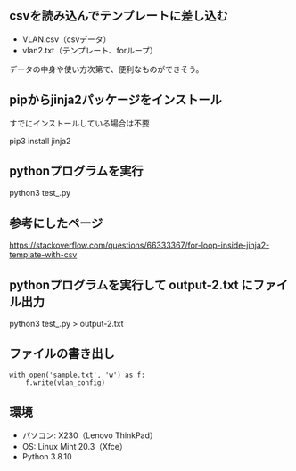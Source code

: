 ## csvを読み込んでテンプレートに差し込む

- VLAN.csv（csvデータ）
- vlan2.txt（テンプレート、forループ）

データの中身や使い方次第で、便利なものができそう。


## pipからjinja2パッケージをインストール

すでにインストールしている場合は不要

pip3 install jinja2


## pythonプログラムを実行

python3 test_.py


## 参考にしたページ

https://stackoverflow.com/questions/66333367/for-loop-inside-jinja2-template-with-csv


## pythonプログラムを実行して output-2.txt にファイル出力

python3 test_.py > output-2.txt


## ファイルの書き出し

```
with open('sample.txt', 'w') as f:
    f.write(vlan_config)
```


## 環境
- パソコン: X230（Lenovo ThinkPad）
- OS: Linux Mint 20.3（Xfce）
- Python 3.8.10
